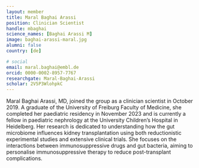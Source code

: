 ```yaml
---
layout: member
title: Maral Baghai Arassi
position: Clinician Scientist
handle: mbaghai
science_names: [Baghai Arassi M]
image: baghai-arassi-maral.jpg
alumni: false
country: [de]

# social
email: maral.baghai@embl.de
orcid: 0000-0002-8957-7767
researchgate: Maral-Baghai-Arassi
scholar: 2V5P3WlohpkC
---
```

Maral Baghai Arassi, MD, joined the group as a clinician scientist in October 2019. A graduate of the University of Freiburg Faculty of Medicine, she completed her paediatric residency in November 2023 and is currently a fellow in paediatric nephrology at the University Children’s Hospital in Heidelberg. Her research is dedicated to understanding how the gut microbiome influences kidney transplantation using both reductionistic experimental studies and extensive clinical trials. She focuses on the interactions between immunosuppressive drugs and gut bacteria, aiming to personalise immunosuppressive therapy to reduce post-transplant complications.
